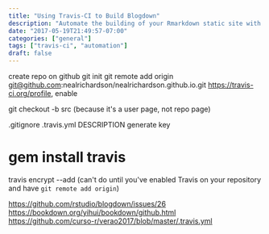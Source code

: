 ```yaml
---
title: "Using Travis-CI to Build Blogdown"
description: "Automate the building of your Rmarkdown static site with Travis-CI."
date: "2017-05-19T21:49:57-07:00"
categories: ["general"]
tags: ["travis-ci", "automation"]
draft: false
---
```


create repo on github
git init
git remote add origin git@github.com:nealrichardson/nealrichardson.github.io.git
https://travis-ci.org/profile, enable

git checkout -b src
(because it's a user page, not repo page)

.gitignore
.travis.yml
DESCRIPTION
generate key
# gem install travis
travis encrypt --add
(can't do until you've enabled Travis on your repository and have `git remote add origin`)


https://github.com/rstudio/blogdown/issues/26
https://bookdown.org/yihui/bookdown/github.html
https://github.com/curso-r/verao2017/blob/master/.travis.yml
